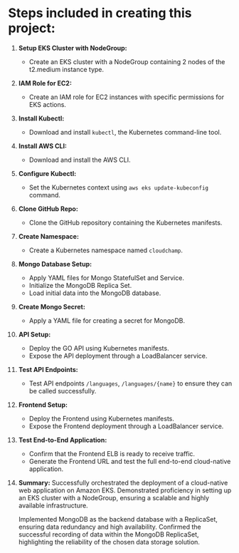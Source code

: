 # Steps included in creating this project:

1. **Setup EKS Cluster with NodeGroup:**
    - Create an EKS cluster with a NodeGroup containing 2 nodes of the t2.medium instance type.

2. **IAM Role for EC2:**
    - Create an IAM role for EC2 instances with specific permissions for EKS actions.

3. **Install Kubectl:**
    - Download and install `kubectl`, the Kubernetes command-line tool.

4. **Install AWS CLI:**
    - Download and install the AWS CLI.

5. **Configure Kubectl:**
    - Set the Kubernetes context using `aws eks update-kubeconfig` command.

6. **Clone GitHub Repo:**
    - Clone the GitHub repository containing the Kubernetes manifests.

7. **Create Namespace:**
    - Create a Kubernetes namespace named `cloudchamp`.

8. **Mongo Database Setup:**
    - Apply YAML files for Mongo StatefulSet and Service.
    - Initialize the MongoDB Replica Set.
    - Load initial data into the MongoDB database.

9. **Create Mongo Secret:**
    - Apply a YAML file for creating a secret for MongoDB.

10. **API Setup:**
    - Deploy the GO API using Kubernetes manifests.
    - Expose the API deployment through a LoadBalancer service.

11. **Test API Endpoints:**
    - Test API endpoints `/languages`, `/languages/{name}` to ensure they can be called successfully.

12. **Frontend Setup:**
    - Deploy the Frontend using Kubernetes manifests.
    - Expose the Frontend deployment through a LoadBalancer service.

13. **Test End-to-End Application:**
    - Confirm that the Frontend ELB is ready to receive traffic.
    - Generate the Frontend URL and test the full end-to-end cloud-native application.

14. **Summary:**
      Successfully orchestrated the deployment of a cloud-native web application on Amazon EKS.
      Demonstrated proficiency in setting up an EKS cluster with a NodeGroup, ensuring a scalable and highly available infrastructure.
      
      Implemented MongoDB as the backend database with a ReplicaSet, ensuring data redundancy and high availability.
      Confirmed the successful recording of data within the MongoDB ReplicaSet, highlighting the reliability of the chosen data storage solution.
